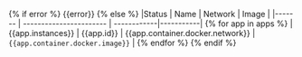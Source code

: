 {% if error %}
{{error}}
{% else %}
|Status  | Name                    | Network     | Image     |
|------- | ----------------------- | ------------|-----------|
{% for app in apps %}
| {{app.instances}} | {{app.id}} | {{app.container.docker.network}} | `{{app.container.docker.image}}` |
{% endfor %}
{% endif %}
